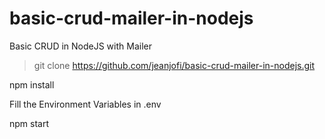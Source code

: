 # basic-crud-mailer-in-nodejs
Basic CRUD in NodeJS with Mailer
> git clone https://github.com/jeanjofi/basic-crud-mailer-in-nodejs.git


npm install

Fill the Environment Variables in .env 

npm start
